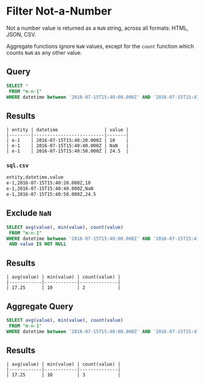 # Filter Not-a-Number

Not a number value is returned as a `NaN` string, across all formats: HTML, JSON, CSV.

Aggregate functions ignore `NaN` values, except for the `count` function which counts `NaN` as any other value.

## Query

```sql
SELECT *
 FROM "m-n-1"
WHERE datetime between '2016-07-15T15:40:00.000Z' AND '2016-07-15T15:41:00.000Z'
```

## Results

```ls
| entity | datetime                 | value |
|--------|--------------------------|-------|
| e-1    | 2016-07-15T15:40:20.000Z | 10    |
| e-1    | 2016-07-15T15:40:40.000Z | NaN   |
| e-1    | 2016-07-15T15:40:50.000Z | 24.5  |
```

### `sql.csv`

```txt
entity,datetime,value
e-1,2016-07-15T15:40:20.000Z,10
e-1,2016-07-15T15:40:40.000Z,NaN
e-1,2016-07-15T15:40:50.000Z,24.5
```

## Exclude `NaN`

```sql
SELECT avg(value), min(value), count(value)
 FROM "m-n-1"
WHERE datetime between '2016-07-15T15:40:00.000Z' AND '2016-07-15T15:41:00.000Z'
 AND value IS NOT NULL
```

## Results

```ls
| avg(value) | min(value) | count(value) |
|------------|------------|--------------|
| 17.25      | 10         | 2            |
```

## Aggregate Query

```sql
SELECT avg(value), min(value), count(value)
 FROM "m-n-1"
WHERE datetime between '2016-07-15T15:40:00.000Z' AND '2016-07-15T15:41:00.000Z'
```

## Results

```ls
| avg(value) | min(value) | count(value) |
|------------|------------|--------------|
| 17.25      | 10         | 3            |
```
